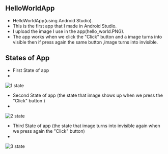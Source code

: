 ## HelloWorldApp
* HelloWorldApp(using Android Studio).
* This is the first app that I made in Android Studio.
* I upload the image I use in the app(hello_world.PNG).
* The app works when we click the "Click" button and a image turns into visible then if press again the same button ,image turns into invisible.
## States of App
* First State of app
* 
![1 state](https://user-images.githubusercontent.com/77547891/141330458-3b8acf4c-bc58-4611-93b2-cbb872d2d7c4.PNG)

* Second State of app (the state that image shows up when we press the "Click" button )
* 
![2 state](https://user-images.githubusercontent.com/77547891/141330461-aaaa31bf-3905-4922-ada1-5aebe5059a17.PNG)

* Third State of app (the state that image turns into invisible again when we press again the "Click" button)
* 
![3 state](https://user-images.githubusercontent.com/77547891/141330449-aa6ceeda-73e8-4982-801f-04a6190a1cce.PNG)
